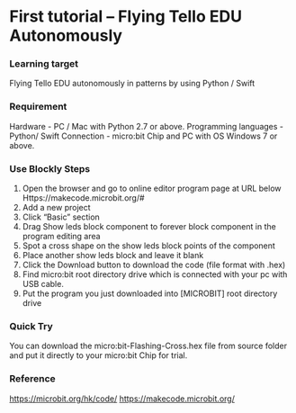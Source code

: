 # First tutorial – Flying Tello EDU Autonomously

### Learning target

Flying Tello EDU autonomously in patterns by using Python / Swift

### Requirement
Hardware - PC / Mac with Python 2.7 or above.
Programming languages - Python/ Swift
Connection - micro:bit Chip and PC with OS Windows 7 or above.


### Use Blockly Steps
1.	Open the browser and go to online editor program page at URL below
Https://makecode.microbit.org/#
2.	Add a new project
3.	Click “Basic” section
4.	Drag Show leds block component to forever block component in the program editing area
5.	Spot a cross shape on the show leds block points of the component
6.	Place another show leds block and leave it blank
7.	Click the Download button to download the code (file format with .hex)
8.	Find micro:bit root directory drive which is connected with your pc with USB cable.
9.	Put the program you just downloaded into [MICROBIT] root directory drive

### Quick Try
You can download the micro:bit-Flashing-Cross.hex file from source folder and put it directly to your micro:bit Chip for trial.

### Reference
https://microbit.org/hk/code/
https://makecode.microbit.org/

